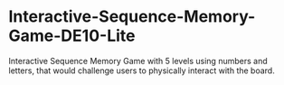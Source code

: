 # Interactive-Sequence-Memory-Game-DE10-Lite
Interactive Sequence Memory Game with 5 levels using numbers and letters, that would challenge users to physically interact with the board.
